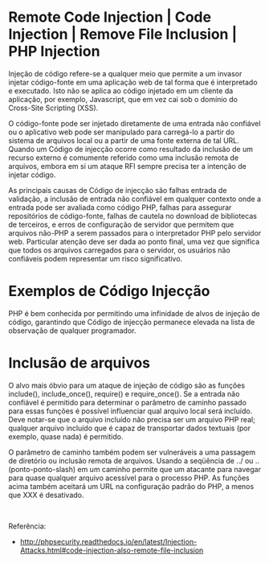 # Remote Code Injection | Code Injection | Remove File Inclusion | PHP Injection

Injeção de código refere-se a qualquer meio que permite a um invasor injetar código-fonte em uma aplicação web de tal forma que é interpretado e executado. Isto não se aplica ao código injetado em um cliente da aplicação, por exemplo, Javascript, que em vez cai sob o domínio do Cross-Site Scripting (XSS).

O código-fonte pode ser injetado diretamente de uma entrada não confiável ou o aplicativo web pode ser manipulado para carregá-lo a partir do sistema de arquivos local ou a partir de uma fonte externa de tal URL. Quando um Código de injecção ocorre como resultado da inclusão de um recurso externo é comumente referido como uma inclusão remota de arquivos, embora em si um ataque RFI sempre precisa ter a intenção de injetar código.

As principais causas de Código de injecção são falhas entrada de validação, a inclusão de entrada não confiável em qualquer contexto onde a entrada pode ser avaliada como código PHP, falhas para assegurar repositórios de código-fonte, falhas de cautela no download de bibliotecas de terceiros, e erros de configuração de servidor que permitem que arquivos não-PHP a serem passados ​​para o interpretador PHP pelo servidor web. Particular atenção deve ser dada ao ponto final, uma vez que significa que todos os arquivos carregados para o servidor, os usuários não confiáveis ​​podem representar um risco significativo.

# Exemplos de Código Injecção
PHP é bem conhecida por permitindo uma infinidade de alvos de injeção de código, garantindo que Código de injecção permanece elevada na lista de observação de qualquer programador.

# Inclusão de arquivos
O alvo mais óbvio para um ataque de injeção de código são as funções include(), include_once(), require() e require_once(). Se a entrada não confiável é permitido para determinar o parâmetro de caminho passado para essas funções é possível influenciar qual arquivo local será incluído. Deve notar-se que o arquivo incluído não precisa ser um arquivo PHP real; qualquer arquivo incluído que é capaz de transportar dados textuais (por exemplo, quase nada) é permitido.

O parâmetro de caminho também podem ser vulneráveis ​​a uma passagem de diretório ou inclusão remota de arquivos. Usando a seqüência de ../ ou .. (ponto-ponto-slash) em um caminho permite que um atacante para navegar para quase qualquer arquivo acessível para o processo PHP. As funções acima também aceitará um URL na configuração padrão do PHP, a menos que XXX é desativado.

<br />

Referência: 
 * http://phpsecurity.readthedocs.io/en/latest/Injection-Attacks.html#code-injection-also-remote-file-inclusion
